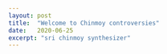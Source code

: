 ```yaml
---
layout: post
title:  "Welcome to Chinmoy controversies"
date:   2020-06-25
excerpt: "sri chinmoy synthesizer"
---
```

